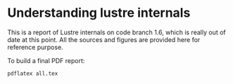 Understanding lustre internals
===============

This is a report of Lustre internals on code branch 1.6, which is really out of date at this point. 
All the sources and figures are provided here for reference purpose.


To build a final PDF report:

    pdflatex all.tex
    



